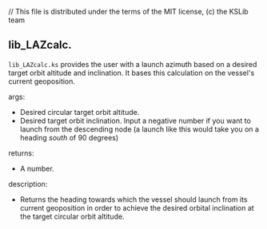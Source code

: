 // This file is distributed under the terms of the MIT license, (c) the KSLib team

## lib_LAZcalc.

``lib_LAZcalc.ks`` provides the user with a launch azimuth based on a desired target orbit altitude and
inclination. It bases this calculation on the vessel's current geoposition.

args:
  * Desired circular target orbit altitude.
  * Desired target orbit inclination. Input a negative number if you want to launch from the descending
     node (a launch like this would take you on a heading *south* of 90 degrees)

returns:
  * A number.

description:
  * Returns the heading towards which the vessel should launch from its current geoposition in order to
     achieve the desired orbital inclination at the target circular orbit altitude.